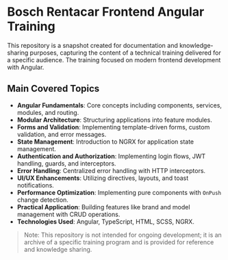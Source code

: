 # Bosch Rentacar Frontend Angular Training

This repository is a snapshot created for documentation and knowledge-sharing purposes, capturing the content of a technical training delivered for a specific audience. The training focused on modern frontend development with Angular.

## Main Covered Topics

- **Angular Fundamentals**: Core concepts including components, services, modules, and routing.
- **Modular Architecture**: Structuring applications into feature modules.
- **Forms and Validation**: Implementing template-driven forms, custom validation, and error messages.
- **State Management**: Introduction to NGRX for application state management.
- **Authentication and Authorization**: Implementing login flows, JWT handling, guards, and interceptors.
- **Error Handling**: Centralized error handling with HTTP interceptors.
- **UI/UX Enhancements**: Utilizing directives, layouts, and toast notifications.
- **Performance Optimization**: Implementing pure components with `OnPush` change detection.
- **Practical Application**: Building features like brand and model management with CRUD operations.
- **Technologies Used**: Angular, TypeScript, HTML, SCSS, NGRX.

> Note: This repository is not intended for ongoing development; it is an archive of a specific training program and is provided for reference and knowledge sharing.
